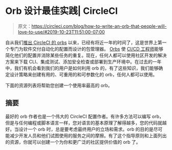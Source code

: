 # Orb 设计最佳实践| CircleCI

> 原文：<https://circleci.com/blog/how-to-write-an-orb-that-people-will-love-to-use/#2019-10-23T11:51:00-07:00>

自从我们[推出 CircleCI 的 orbs](/blog/announcing-orbs-technology-partner-program/) 以来，已经有将近一年的时间了，这是世界上第一个专门为软件交付自动化的配置而设计的包管理器。 [Orbs](/orbs/) 使 [CI/CD 工程师](/blog/cicd-engineer/)能够简化他们的配置并消除某些任务的重复。现在，任何人都可以使用社区开发的解决方案来下载 CLI、集成测试、添加安全检查或部署到生产环境中。在过去的一年中，我们有机会看到我们的用户是如何利用 orb 的，有了这些知识，我们能够确定设计策略来创建有用的、可重用的和可参数化的 orb，任何人都可以使用。

下面的资源列表将帮助您创建一个使用率最高的 orb。

## 摘要

最好的 orb 作者也是一个伟大的 CircleCI 配置作者。有许多方法可以编写 orb，但是与任何编程或脚本语言一样，您对语言的基本原理了解得越多，您的代码就越好。当设计一个 orb 时，总是要考虑最终用户的立场和需求。orb 的目的是尽可能减少开发人员和他们试图使用的服务之间的摩擦。有了这个指导原则和上面列出的资源，你就可以创建一个为你和更广泛的社区提供价值的 orb 了。